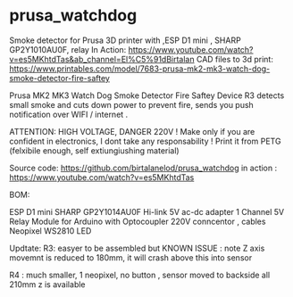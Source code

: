 # prusa_watchdog
Smoke detector for Prusa 3D printer with ,ESP D1 mini , SHARP GP2Y1010AU0F, relay
In Action:   https://www.youtube.com/watch?v=es5MKhtdTas&ab_channel=El%C5%91dBirtalan
CAD files to 3d print: https://www.printables.com/model/7683-prusa-mk2-mk3-watch-dog-smoke-detector-fire-saftey

Prusa MK2 MK3 Watch Dog Smoke Detector Fire Saftey Device R3
detects small smoke and cuts down power to prevent fire, sends you push notification over WIFI / internet .

ATTENTION: HIGH VOLTAGE, DANGER 220V !
Make only if you are confident in electronics, I dont take any responsability !
Print it from PETG (felxibile enough, self extiungiushing material)

Source code: https://github.com/birtalanelod/prusa_watchdog
in action : https://www.youtube.com/watch?v=es5MKhtdTas

BOM:

ESP D1 mini
SHARP GP2Y1014AU0F
Hi-link 5V ac-dc adapter
1 Channel 5V Relay Module for Arduino with Optocoupler
220V conncentor , cables
Neopixel WS2810 LED

Updtate:
R3: easyer to be assembled but KNOWN ISSUE : note Z axis movemnt is reduced to 180mm, it will crash above this into sensor

R4 : much smaller, 1 neopixel, no button , sensor moved to backside all 210mm z is available
